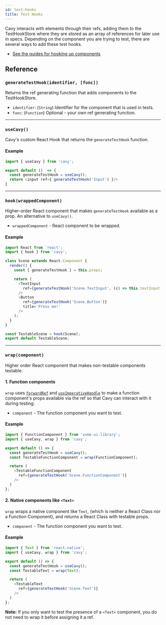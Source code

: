 ```yaml
---
id: test-hooks
title: Test Hooks
---
```


Cavy interacts with elements through their refs, adding them to the TestHookStore
where they are stored as an array of references for later use in specs. Depending
on the component you are trying to test, there are several ways to add these
test hooks.

* [See the guides for hooking up components](../getting-started/hooking-up-components)

## Reference

### `generateTestHook(identifier, [func])`

Returns the ref generating function that adds components to the TestHookStore.

* `identifier`: (`String`) Identifier for the component that is used in tests.
* `func`: (`Function`) Optional - your own ref generating function.

---
### `useCavy()`

Cavy's custom React Hook that returns the `generateTestHook` function.

#### Example

```js
import { useCavy } from 'cavy';

export default ()  => {
  const generateTestHook = useCavy();
  return <input ref={ generateTestHook('Input') }/>
}
```

---
### `hook(wrappedComponent)`

Higher-order React component that makes `generateTestHook` available as a prop.
An alternative to `useCavy()`.

* `wrappedComponent` - React component to be wrapped.

#### Example

```js
import React from 'react';
import { hook } from 'cavy';

class Scene extends React.Component {
  render() {
    const { generateTestHook } = this.props;

    return (
      <TextInput
        ref={generateTestHook('Scene.TextInput', (c) => this.textInput = c)}
      />
      <Button
        ref={generateTestHook('Scene.Button')}
        title='Press me!'
      />
    );
  }
}

const TestableScene = hook(Scene);
export default TestableScene;
```

---
### `wrap(component)`

Higher order React component that makes non-testable components testable.

#### 1. Function components

`wrap` uses [`forwardRef`](https://reactjs.org/docs/forwarding-refs.html) and
[`useImperativeHandle`](https://reactjs.org/docs/hooks-reference.html#useimperativehandle)
to make a function component's props available via the ref so that Cavy can
interact with it during testing:

* `component` - The function component you want to test.

#### Example

```js
import { FunctionComponent } from 'some-ui-library';
import { useCavy, wrap } from 'cavy';

export default () => {
  const generateTestHook = useCavy();
  const TestableFunctionComponent = wrap(FunctionComponent);

  return (
    <TestableFunctionComponent
      ref={generateTestHook('Scene.FunctionComponent')}
    />   
  )
};
```


#### 2. Native components like `<Text>`
`wrap` wraps a native component like `Text`, (which is neither a React Class nor
a Function Component), and returns a React Class with testable props.

* `component` - The function component you want to test.

#### Example

```js
import { Text } from 'react-native';
import { useCavy, wrap } from 'cavy';

export default () => {
  const generateTestHook = useCavy();
  const TestableText = wrap(Text);

  return (
    <TestableText
      ref={generateTestHook('Scene.Text')}
    />   
  )
};
```

**Note:** If you only want to test the presence of a `<Text>` component, you do
not need to wrap it before assigning it a ref.
